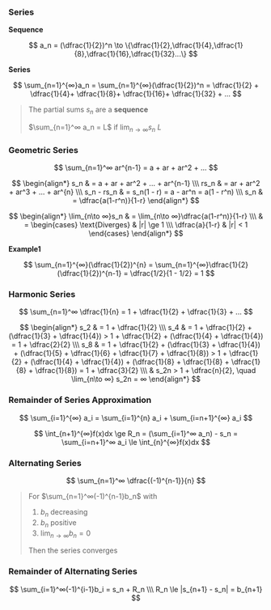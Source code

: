 ### Series

**Sequence**

$$
    a_n = (\dfrac{1}{2})^n \to \{\dfrac{1}{2},\dfrac{1}{4},\dfrac{1}{8},\dfrac{1}{16},\dfrac{1}{32}...\} 
$$

**Series**

$$
    \sum_{n=1}^{∞}a_n = \sum_{n=1}^{∞}(\dfrac{1}{2})^n = \dfrac{1}{2} + \dfrac{1}{4}+ \dfrac{1}{8}+ \dfrac{1}{16}+ \dfrac{1}{32} + ...
$$

> The partial sums $s_n$ are a **sequence**
>
> $\sum_{n=1}^∞ a_n = L$ if $\lim_{n\to∞} s_n ~ L$

### Geometric Series

$$
    \sum_{n=1}^∞ ar^{n-1} = a + ar + ar^2 + ...
$$

$$
    \begin{align*}
        s_n & = a + ar + ar^2 + ... + ar^{n-1} \\\
        rs_n & = ar + ar^2 + ar^3 + ... + ar^{n} \\\
        s_n - rs_n & = s_n(1 - r) = a - ar^n = a(1 - r^n) \\\
        s_n & = \dfrac{a(1-r^n)}{1-r}
    \end{align*}
$$

$$
    \begin{align*}
        \lim_{n\to ∞}s_n & = \lim_{n\to ∞}\dfrac{a(1-r^n)}{1-r} \\\
        & = \begin{cases} \text{Diverges} & |r| \ge 1 \\\ \dfrac{a}{1-r} & |r| < 1 \end{cases}
    \end{align*}
$$

**Example1**

$$
    \sum_{n=1}^{∞}(\dfrac{1}{2})^{n} = \sum_{n=1}^{∞}\dfrac{1}{2}(\dfrac{1}{2})^{n-1} = \dfrac{1/2}{1 - 1/2} = 1
$$

### Harmonic Series

$$
    \sum_{n=1}^∞ \dfrac{1}{n} = 1 + \dfrac{1}{2} + \dfrac{1}{3} + ... 
$$

$$
    \begin{align*}
        s_2 & = 1 + \dfrac{1}{2} \\\
        s_4 & = 1 + \dfrac{1}{2} + (\dfrac{1}{3} + \dfrac{1}{4}) > 1 + \dfrac{1}{2} + (\dfrac{1}{4} + \dfrac{1}{4}) = 1 + \dfrac{2}{2} \\\
        s_8 & = 1 + \dfrac{1}{2} + (\dfrac{1}{3} + \dfrac{1}{4}) + (\dfrac{1}{5} + \dfrac{1}{6} + \dfrac{1}{7} + \dfrac{1}{8}) > 1 + \dfrac{1}{2} + (\dfrac{1}{4} + \dfrac{1}{4}) + (\dfrac{1}{8} + \dfrac{1}{8} + \dfrac{1}{8} + \dfrac{1}{8}) = 1 + \dfrac{3}{2} \\\
        & s_2n > 1 + \dfrac{n}{2}, \quad \lim_{n\to ∞} s_2n = ∞
    \end{align*}
$$

### Remainder of Series Approximation

$$
    \sum_{i=1}^{∞} a_i = \sum_{i=1}^{n} a_i + \sum_{i=n+1}^{∞} a_i
$$

$$
    \int_{n+1}^{∞}f(x)dx \ge R_n = (\sum_{i=1}^∞ a_n) - s_n = \sum_{i=n+1}^∞ a_i \le \int_{n}^{∞}f(x)dx
$$

### Alternating Series

$$
    \sum_{n=1}^∞ \dfrac{(-1)^{n-1}}{n}
$$

> For $\sum_{n=1}^∞(-1)^{n-1}b_n$ with
>
> 1. $b_n$ decreasing
> 2. $b_n$ positive
> 3. $\lim_{n\to ∞} b_n = 0$
>
> Then the series converges

### Remainder of Alternating Series

$$
    \sum_{i=1}^∞(-1)^{i-1}b_i = s_n + R_n \\\
    R_n \le |s_{n+1} - s_n| = b_{n+1}
$$
